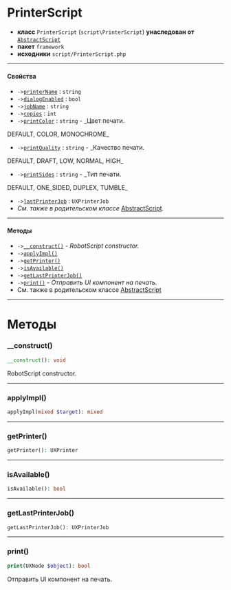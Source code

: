 # PrinterScript

- **класс** `PrinterScript` (`script\PrinterScript`) **унаследован от** [`AbstractScript`](https://github.com/jphp-compiler/develnext/blob/master/dn-app-framework/api-docs/classes/php/gui/framework/AbstractScript.ru.md)
- **пакет** `framework`
- **исходники** `script/PrinterScript.php`

---

#### Свойства

- `->`[`printerName`](#prop-printername) : `string`
- `->`[`dialogEnabled`](#prop-dialogenabled) : `bool`
- `->`[`jobName`](#prop-jobname) : `string`
- `->`[`copies`](#prop-copies) : `int`
- `->`[`printColor`](#prop-printcolor) : `string` - _Цвет печати.

DEFAULT, COLOR, MONOCHROME_
- `->`[`printQuality`](#prop-printquality) : `string` - _Качество печати.

DEFAULT, DRAFT, LOW, NORMAL, HIGH_
- `->`[`printSides`](#prop-printsides) : `string` - _Тип печати.

DEFAULT, ONE_SIDED, DUPLEX, TUMBLE_
- `->`[`lastPrinterJob`](#prop-lastprinterjob) : `UXPrinterJob`
- *См. также в родительском классе* [AbstractScript](https://github.com/jphp-compiler/develnext/blob/master/dn-app-framework/api-docs/classes/php/gui/framework/AbstractScript.ru.md).

---

#### Методы

- `->`[`__construct()`](#method-__construct) - _RobotScript constructor._
- `->`[`applyImpl()`](#method-applyimpl)
- `->`[`getPrinter()`](#method-getprinter)
- `->`[`isAvailable()`](#method-isavailable)
- `->`[`getLastPrinterJob()`](#method-getlastprinterjob)
- `->`[`print()`](#method-print) - _Отправить UI компонент на печать._
- См. также в родительском классе [AbstractScript](https://github.com/jphp-compiler/develnext/blob/master/dn-app-framework/api-docs/classes/php/gui/framework/AbstractScript.ru.md)

---
# Методы

<a name="method-__construct"></a>

### __construct()
```php
__construct(): void
```
RobotScript constructor.

---

<a name="method-applyimpl"></a>

### applyImpl()
```php
applyImpl(mixed $target): mixed
```

---

<a name="method-getprinter"></a>

### getPrinter()
```php
getPrinter(): UXPrinter
```

---

<a name="method-isavailable"></a>

### isAvailable()
```php
isAvailable(): bool
```

---

<a name="method-getlastprinterjob"></a>

### getLastPrinterJob()
```php
getLastPrinterJob(): UXPrinterJob
```

---

<a name="method-print"></a>

### print()
```php
print(UXNode $object): bool
```
Отправить UI компонент на печать.